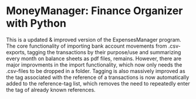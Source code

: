 # MoneyManager: Finance Organizer with Python
This is a updated & improved version of the ExpensesManager program. The core functionality of importing bank account movements from .csv-exports, 
tagging the transactions by their purpose/use and summarizing every month on balance sheets as pdf files, remains. However, there are major improvments in
the import functionality, which now only needs the .csv-files to be dropped in a folder. Tagging is also massively improved as the tag associated with the
reference of a transactions is now automatically added to the reference-tag list, which removes the need to repeatedly enter the tag of already known references.
